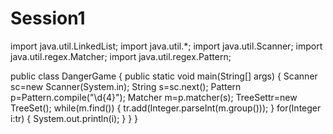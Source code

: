 # Session1
import java.util.LinkedList;
import java.util.*;
import java.util.Scanner;
import java.util.regex.Matcher;
import java.util.regex.Pattern;

public class DangerGame 
{
    public static void main(String[] args)
    {
	    Scanner sc=new Scanner(System.in);
	    String s=sc.next();
	    Pattern p=Pattern.compile("\\d{4}");
	    Matcher m=p.matcher(s);
	    TreeSet<Integer>tr=new TreeSet();
	    while(m.find()) {
	    	tr.add(Integer.parseInt(m.group()));
	    }
	   for(Integer i:tr) {
		   System.out.println(i);
	   }
	}
}
